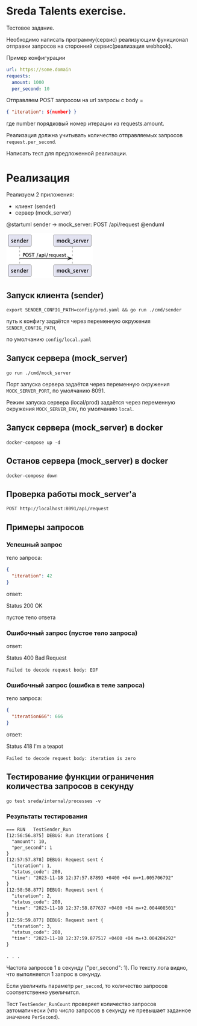 Sreda Talents exercise.
====

Тестовое задание.

Необходимо написать программу(сервис) реализующим функционал отправки запросов на сторонний сервис(реализация webhook).

Пример конфигурации

```yaml
url: https://some.domain
requests:
  amount: 1000
  per_second: 10
```

Отправляем POST запросом на url запросы с 
body = 
```json
{ "iteration": ${number} }
```

где number порядковый номер итерации из requests.amount. 

Реализация должна учитывать количество отправляемых запросов `request.per_second`. 

Написать тест для предложенной реализации.

# Реализация

Реализуем 2 приложения:

- клиент (sender)
- сервер (mock_server)

@startuml
sender -> mock_server: POST /api/request
@enduml

![system_scheme](./doc/system_scheme.png)

## Запуск клиента (sender)

```shell
export SENDER_CONFIG_PATH=config/prod.yaml && go run ./cmd/sender
```

путь к конфигу задаётся через переменную окружения `SENDER_CONFIG_PATH`, 

по умолчанию `config/local.yaml`


## Запуск сервера (mock_server)

```shell
go run ./cmd/mock_server
```
Порт запуска сервера задаётся через переменную окружения `MOCK_SERVER_PORT`, по умолчанию 8091.

Режим запуска сервера (local/prod) задаётся через переменную окружения `MOCK_SERVER_ENV`, по умолчанию `local`.


## Запуск сервера (mock_server) в docker

```shell
docker-compose up -d
```

## Останов сервера (mock_server) в docker

```shell
docker-compose down
```


## Проверка работы mock_server'а

```shell
POST http://localhost:8091/api/request
```
## Примеры запросов

### Успешный запрос

тело запроса:
```json
{
  "iteration": 42
}
```

ответ:

Status 200 OK

пустое тело ответа

### Ошибочный запрос (пустое тело запроса)

ответ:

Status 400 Bad Request

`Failed to decode request body: EOF`

### Ошибочный запрос (ошибка в теле запроса)

тело запроса:
```json
{
  "iteration666": 666
}
```

ответ:

Status 418 I'm a teapot

`Failed to decode request body: iteration is zero`

## Тестирование функции ограничения количества запросов в секунду

```shell
go test sreda/internal/processes -v
```

### Результаты тестирования

```shell
=== RUN   TestSender_Run
[12:56:56.875] DEBUG: Run iterations {
  "amount": 10,
  "per_second": 1
}
[12:57:57.878] DEBUG: Request sent {
  "iteration": 1,
  "status_code": 200,
  "time": "2023-11-18 12:37:57.87893 +0400 +04 m=+1.005706792"
}
[12:58:58.877] DEBUG: Request sent {
  "iteration": 2,
  "status_code": 200,
  "time": "2023-11-18 12:37:58.877637 +0400 +04 m=+2.004408501"
}
[12:59:59.877] DEBUG: Request sent {
  "iteration": 3,
  "status_code": 200,
  "time": "2023-11-18 12:37:59.877517 +0400 +04 m=+3.004284292"
}

. . .
```

Частота запросов 1 в секунду ("per_second": 1).
По тексту лога видно, что выполняется 1 запрос в секунду.

Если увеличить параметр `per_second`, то количество запросов соответственно увеличится.

Тест `TestSender_RunCount` проверяет количество запросов автоматически (что число запросов в секунду не превышает заданное значение `PerSecond`).